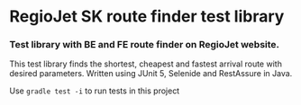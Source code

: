 <H1>RegioJet SK route finder test library</H1>

<H3>Test library with BE and FE route finder on RegioJet website.</H3>

This test library finds the shortest, cheapest and fastest arrival route with desired parameters.
Written using JUnit 5, Selenide and RestAssure in Java.

Use `gradle test -i` to run tests in this project